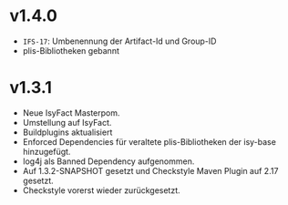 # v1.4.0
- `IFS-17`: Umbenennung der Artifact-Id und Group-ID
- plis-Bibliotheken gebannt

# v1.3.1
- Neue IsyFact Masterpom.
- Umstellung auf IsyFact.
- Buildplugins aktualisiert
- Enforced Dependencies für veraltete plis-Bibliotheken der isy-base hinzugefügt.
- log4j als Banned Dependency aufgenommen.
- Auf 1.3.2-SNAPSHOT gesetzt und Checkstyle Maven Plugin auf 2.17 gesetzt.
- Checkstyle vorerst wieder zurückgesetzt.